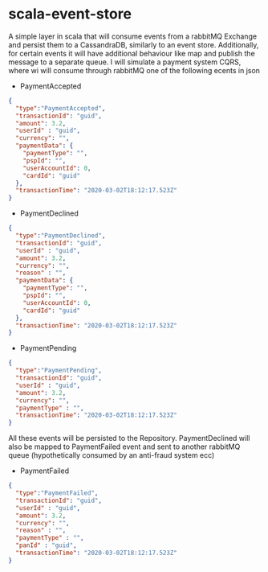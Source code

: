 # scala-event-store
A simple layer in scala that will consume events from a rabbitMQ Exchange and persist them to a CassandraDB, similarly to an event store.
Additionally, for certain events it will have additional behaviour like map and publish the message to a separate queue.
I will simulate a payment system CQRS, where wi will consume through rabbitMQ one of the following ecents in json

- PaymentAccepted
```json
{
  "type":"PaymentAccepted",
  "transactionId": "guid",
  "amount": 3.2,
  "userId" : "guid",
  "currency": "",
  "paymentData": {
    "paymentType": "",
    "pspId": "",
    "userAccountId": 0,
    "cardId": "guid"
  },
  "transactionTime": "2020-03-02T18:12:17.523Z"
}
```
- PaymentDeclined
```json
{
  "type":"PaymentDeclined",
  "transactionId": "guid",
  "userId" : "guid",
  "amount": 3.2,
  "currency": "",
  "reason" : "",
  "paymentData": {
    "paymentType": "",
    "pspId": "",
    "userAccountId": 0,
    "cardId": "guid"
  },
  "transactionTime": "2020-03-02T18:12:17.523Z"
}
```
- PaymentPending
```json
{
  "type":"PaymentPending",
  "transactionId": "guid",
  "userId" : "guid",
  "amount": 3.2,
  "currency": "",
  "paymentType" : "",
  "transactionTime": "2020-03-02T18:12:17.523Z"
}
```
All these events will be persisted to the Repository.
PaymentDeclined will also be mapped to PaymentFailed event and sent to another rabbitMQ queue (hypothetically consumed by an anti-fraud system ecc) 
- PaymentFailed
```json
{
  "type":"PaymentFailed",
  "transactionId": "guid",
  "userId" : "guid",
  "amount": 3.2,
  "currency": "",
  "reason" : "",
  "paymentType" : "",
  "panId" : "guid",
  "transactionTime": "2020-03-02T18:12:17.523Z"
}
```
